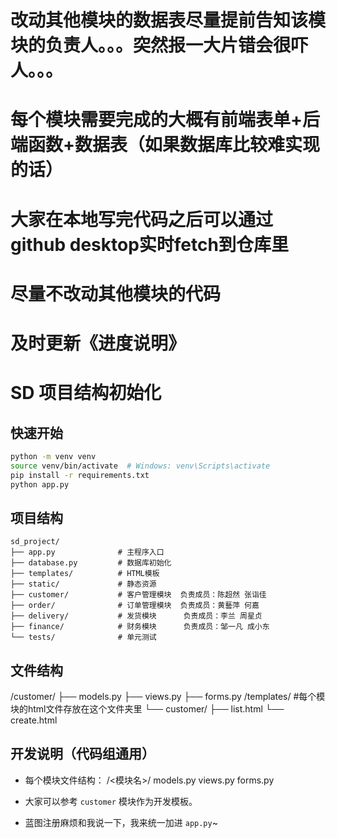 # 改动其他模块的数据表尽量提前告知该模块的负责人。。。突然报一大片错会很吓人。。。
# 每个模块需要完成的大概有前端表单+后端函数+数据表（如果数据库比较难实现的话）
# 大家在本地写完代码之后可以通过github desktop实时fetch到仓库里
# 尽量不改动其他模块的代码
# 及时更新《进度说明》
# SD 项目结构初始化

## 快速开始

```bash
python -m venv venv
source venv/bin/activate  # Windows: venv\Scripts\activate
pip install -r requirements.txt
python app.py
```

## 项目结构

```
sd_project/
├── app.py              # 主程序入口
├── database.py         # 数据库初始化
├── templates/          # HTML模板
├── static/             # 静态资源
├── customer/           # 客户管理模块  负责成员：陈超然 张诣佳
├── order/              # 订单管理模块  负责成员：黄藝萍 何嘉
├── delivery/           # 发货模块      负责成员：李兰 周星贞
├── finance/            # 财务模块      负责成员：邹一凡 成小东
└── tests/              # 单元测试
```
## 文件结构
/customer/
    ├── models.py
    ├── views.py
    ├── forms.py
/templates/             #每个模块的html文件存放在这个文件夹里
    └── customer/
        ├── list.html
        └── create.html

## 开发说明（代码组通用）

- 每个模块文件结构：
  /<模块名>/
      models.py
      views.py
      forms.py

- 大家可以参考 `customer` 模块作为开发模板。
- 蓝图注册麻烦和我说一下，我来统一加进 `app.py`~


